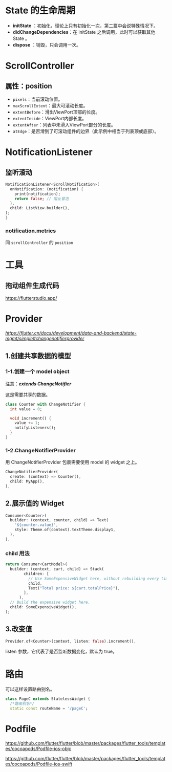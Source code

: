 # State 的生命周期

 * **initState** ：初始化，理论上只有初始化一次，第二篇中会说特殊情况下。
 * **didChangeDependencies**：在 initState 之后调用，此时可以获取其他 State 。
 * **dispose** ：销毁，只会调用一次。



# ScrollController

## 属性：position

- `pixels`：当前滚动位置。
- `maxScrollExtent`：最大可滚动长度。
- `extentBefore`：滑出ViewPort顶部的长度。
- `extentInside`：ViewPort内部长度。
- `extentAfter`：列表中未滑入ViewPort部分的长度。
- `atEdge`：是否滑到了可滚动组件的边界（此示例中相当于列表顶或底部）。



# NotificationListener

## 监听滚动

```dart
NotificationListener<ScrollNotification>(
  onNotification: (notification) {
    print(notification);
    return false; // 阻止冒泡
  },
  child: ListView.builder(),
);
}
```

### notification.metrics

同 `scrollController` 的 `position`







# 工具





## 拖动组件生成代码

https://flutterstudio.app/



# Provider

*https://flutter.cn/docs/development/data-and-backend/state-mgmt/simple#changenotifierprovider*

## 1.创建共享数据的模型

### 1-1.创建一个 model object

注意：***extends ChangeNotifier***

这是需要共享的数据。

```dart
class Counter with ChangeNotifier {
  int value = 0;

  void increment() {
    value += 1;
    notifyListeners();
  }
}
```

### 1-2.ChangeNotifierProvider

用 ChangeNotifierProvider 包裹需要使用 model 的 widget 之上。

```dart
ChangeNotifierProvider(
  create: (context) => Counter(),
  child: MyApp(),
),
```



## 2.展示值的 Widget

```dart
Consumer<Counter>(
  builder: (context, counter, child) => Text(
    '${counter.value}',
    style: Theme.of(context).textTheme.display1,
  ),
),
```

### child 用法

```dart
return Consumer<CartModel>(
  builder: (context, cart, child) => Stack(
        children: [
          // Use SomeExpensiveWidget here, without rebuilding every time.
          child,
          Text("Total price: ${cart.totalPrice}"),
        ],
      ),
  // Build the expensive widget here.
  child: SomeExpensiveWidget(),
);
```



## 3.改变值

```dart
Provider.of<Counter>(context, listen: false).increment(),
```

 listen 参数，它代表了是否监听数据变化，默认为 true。



# 路由

可以这样设置路由别名。

```dart
class PageC extends StatelessWidget {
  /*路由别名*/
  static const routeName = '/pageC';
```



# Podfile

https://github.com/flutter/flutter/blob/master/packages/flutter_tools/templates/cocoapods/Podfile-ios-objc

https://github.com/flutter/flutter/blob/master/packages/flutter_tools/templates/cocoapods/Podfile-ios-swift

